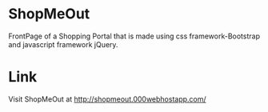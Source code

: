 # ShopMeOut
FrontPage of a Shopping Portal that is made using css framework-Bootstrap and javascript framework jQuery.

# Link
Visit ShopMeOut at http://shopmeout.000webhostapp.com/ 
